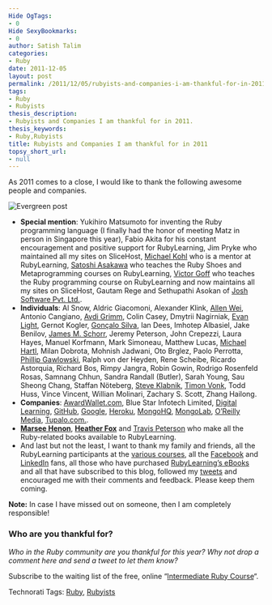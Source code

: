 ```yaml
---
Hide OgTags:
- 0
Hide SexyBookmarks:
- 0
author: Satish Talim
categories:
- Ruby
date: 2011-12-05
layout: post
permalink: /2011/12/05/rubyists-and-companies-i-am-thankful-for-in-2011/
tags:
- Ruby
- Rubyists
thesis_description:
- Rubyists and Companies I am thankful for in 2011.
thesis_keywords:
- Ruby,Rubyists
title: Rubyists and Companies I am thankful for in 2011
topsy_short_url:
- null
---
```


<div>
  <p>
    As 2011 comes to a close, I would like to thank the following awesome people and companies.
  </p>
  
  <p>
    <img class="alignright" src='http://rubylearning.com/images/evergreen2.jpg' style="border: 0px none ;" alt="Evergreen post" title="Evergreen post" />
  </p>
  
  <ul>
    <li>
      <b>Special mention</b>: Yukihiro Matsumoto for inventing the Ruby programming language (I finally had the honor of meeting Matz in person in Singapore this year), Fabio Akita for his constant encouragement and positive support for RubyLearning, Jim Pryke who maintained all my sites on SliceHost, <a href="http://citizen428.net/">Michael Kohl</a> who is a mentor at RubyLearning, <a href="http://vgoff.posterous.com/">Satoshi Asakawa</a> who teaches the Ruby Shoes and Metaprogramming courses on RubyLearning, <a href="http://vgoff.posterous.com/">Victor Goff</a> who teaches the Ruby programming course on RubyLearning and now maintains all my sites on SliceHost, Gautam Rege and Sethupathi Asokan of <a href="http://joshsoftware.com/">Josh Software Pvt. Ltd.</a>.
    </li>
    <li>
      <b>Individuals</b>: Al Snow, Aldric Giacomoni, Alexander Klink, <a href="http://rubylearning.com/blog/2011/01/03/how-do-i-make-a-command-line-tool-in-ruby/">Allen Wei</a>, Antonio Cangiano, <a href="http://rubylearning.com/blog/2011/07/12/throw-catch-raise-rescue-im-so-confused/">Avdi Grimm</a>, Colin Casey, Dmytrii Nagirniak, <a href="http://rubylearning.com/blog/2011/11/30/do-you-ponder-what-to-name-things-in-your-code/">Evan Light</a>, Gernot Kogler, <a href="http://rubylearning.com/blog/2011/08/14/performance-testing-rails-applications-how-to/">Gonçalo Silva</a>, Ian Dees, Imhotep Albasiel, Jake Benilov, <a href="http://rubylearning.com/blog/2011/07/27/how-can-we-develop-for-tomorrows-needs/">James M. Schorr</a>, Jeremy Peterson, John Crepezzi, Laura Hayes, Manuel Korfmann, Mark Simoneau, Matthew Lucas, <a href="http://rubylearning.com/blog/2011/02/18/interview-michael-hartl-author-of-the-ruby-on-rails-tutorial-railstutorial-org/">Michael Hartl</a>, Milan Dobrota, Mohnish Jadwani, Oto Brglez, Paolo Perrotta, <a href="http://rubylearning.com/blog/2011/07/18/cryptography-or-how-i-learned-to-stop-worrying-and-love-aes/">Phillip Gawlowski</a>, Ralph von der Heyden, Rene Scheibe, Ricardo Astorquia, Richard Bos, Rimpy Jangra, Robin Gowin, Rodrigo Rosenfeld Rosas, Samnang Chhun, Sandra Randall (Butler), Sarah Young, Sau Sheong Chang, Staffan Nöteberg, <a href="http://rubylearning.com/blog/2011/07/28/how-do-i-test-my-code-with-minitest/">Steve Klabnik</a>, <a href="http://rubylearning.com/blog/2011/03/01/how-do-i-smell-ruby-code/">Timon Vonk</a>, Todd Huss, Vince Vincent, Willian Molinari, Zachary S. Scott, Zhang Hailong.
    </li>
    <li>
      <b>Companies</b>: <a href="https://awardwallet.com/">AwardWallet.com</a>, Blue Star Infotech Limited, <a href="http://digitallearning.biz/">Digital Learning</a>, <a href="https://github.com/">GitHub</a>, <a href="http://www.google.com/">Google</a>, <a href="http://heroku.com/">Heroku</a>, <a href="https://mongohq.com/home">MongoHQ</a>, <a href="https://mongolab.com/home">MongoLab</a>, <a href="http://oreilly.com/">O&#8217;Reilly Media</a>, <a href="http://tupalo.com/">Tupalo.com.</a>.
    </li>
    <li>
      <strong><a href="https://twitter.com/marsee">Marsee Henon</a></strong>, <strong><a href="http://twitter.com/#!/heather_fox">Heather Fox</a></strong> and <a href="http://nostarch.com/">Travis Peterson</a> who make all the Ruby-related books available to RubyLearning.
    </li>
    <li>
      And last but not the least, I want to thank my family and friends, all the RubyLearning participants at the <a href="http://rubylearning.org/">various courses</a>, all the <a href="http://www.facebook.com/satishtalim/about">Facebook</a> and <a href="http://www.linkedin.com/company/rubylearning">LinkedIn</a> fans, all those who have purchased <a href="http://rubylearning.com/blog/ebooks/">RubyLearning&#8217;s eBooks</a> and all that have subscribed to this blog, followed my <a href="http://twitter.com/#!/indianguru">tweets</a> and encouraged me with their comments and feedback. Please keep them coming.
    </li>
  </ul>
  
  <p>
    <b>Note:</b> In case I have missed out on someone, then I am completely responsible!
  </p>
  
  <h3>
    Who are you thankful for?
  </h3>
  
  <p>
    <em>Who in the Ruby community are you thankful for this year? Why not drop a comment here and send a tweet to let them know?</em>
  </p>
  
  <p class="update">
    Subscribe to the waiting list of the free, online &#8220;<a href="http://satishtalim.github.com/webruby/">Intermediate Ruby Course</a>&#8220;.
  </p>
</div>

Technorati Tags: <a href="http://technorati.com/tag/Ruby" rel="tag">Ruby</a>, <a href="http://technorati.com/tag/Rubyists" rel="tag">Rubyists</a>

